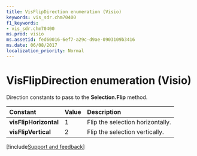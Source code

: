 ```yaml
---
title: VisFlipDirection enumeration (Visio)
keywords: vis_sdr.chm70400
f1_keywords:
- vis_sdr.chm70400
ms.prod: visio
ms.assetid: fed60016-6ef7-a29c-d9ae-0903109b3416
ms.date: 06/08/2017
localization_priority: Normal
---
```



# VisFlipDirection enumeration (Visio)

Direction constants to pass to the  **Selection.Flip** method.



|Constant|Value|Description|
|:-----|:-----|:-----|
| **visFlipHorizontal**|1|Flip the selection horizontally.|
| **visFlipVertical**|2|Flip the selection vertically.|

[!include[Support and feedback](~/includes/feedback-boilerplate.md)]